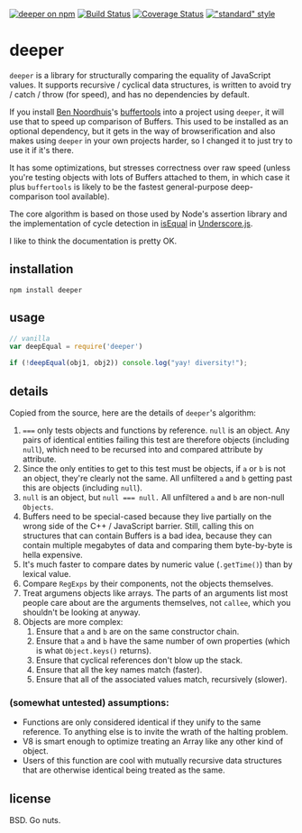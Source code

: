[![deeper on npm](https://img.shields.io/npm/v/deeper.svg?style=flat)](http://npm.im/deeper)
[![Build Status](https://travis-ci.org/othiym23/node-deeper.svg?branch=master)](https://travis-ci.org/othiym23/node-deeper)
[![Coverage Status](https://coveralls.io/repos/othiym23/node-deeper/badge.svg?branch=master&service=github)](https://coveralls.io/github/othiym23/node-deeper?branch=master)
[!["standard" style](https://img.shields.io/badge/code%20style-standard-brightgreen.svg?style=flat)](https://github.com/feross/standard)


# deeper

`deeper` is a library for structurally comparing the equality of JavaScript
values. It supports recursive / cyclical data structures, is written to avoid
try / catch / throw (for speed), and has no dependencies by default.

If you install [Ben Noordhuis](http://github.com/bnoordhuis)'s
[buffertools](https://github.com/bnoordhuis/node-buffertools) into a project
using `deeper`, it will use that to speed up comparison of Buffers. This used
to be installed as an optional dependency, but it gets in the way of
browserification and also makes using `deeper` in your own projects harder, so
I changed it to just try to use it if it's there.

It has some optimizations, but stresses correctness over raw speed (unless
you're testing objects with lots of Buffers attached to them, in which case it
plus `buffertools` is likely to be the fastest general-purpose deep-comparison
tool available).

The core algorithm is based on those used by Node's assertion library and the
implementation of cycle detection in
[isEqual](http://underscorejs.org/#isEqual) in
[Underscore.js](http://underscorejs.org/).

I like to think the documentation is pretty OK.

## installation

```
npm install deeper
```

## usage

```javascript
// vanilla
var deepEqual = require('deeper')

if (!deepEqual(obj1, obj2)) console.log("yay! diversity!");
```

## details

Copied from the source, here are the details of `deeper`'s algorithm:

1. `===` only tests objects and functions by reference. `null` is an object.
   Any pairs of identical entities failing this test are therefore objects
   (including `null`), which need to be recursed into and compared attribute by
   attribute.
2. Since the only entities to get to this test must be objects, if `a` or `b`
   is not an object, they're clearly not the same. All unfiltered `a` and `b`
   getting past this are objects (including `null`).
3. `null` is an object, but `null === null.` All unfiltered `a` and `b` are
   non-null `Objects`.
4. Buffers need to be special-cased because they live partially on the wrong
   side of the C++ / JavaScript barrier. Still, calling this on structures
   that can contain Buffers is a bad idea, because they can contain
   multiple megabytes of data and comparing them byte-by-byte is hella
   expensive.
5. It's much faster to compare dates by numeric value (`.getTime()`) than by
   lexical value.
6. Compare `RegExps` by their components, not the objects themselves.
7. Treat argumens objects like arrays. The parts of an arguments list most
   people care about are the arguments themselves, not `callee`, which you
   shouldn't be looking at anyway.
8. Objects are more complex:
    1. Ensure that `a` and `b` are on the same constructor chain.
    2. Ensure that `a` and `b` have the same number of own properties (which is
       what `Object.keys()` returns).
    3. Ensure that cyclical references don't blow up the stack.
    4. Ensure that all the key names match (faster).
    5. Ensure that all of the associated values match, recursively (slower).

### (somewhat untested) assumptions:

- Functions are only considered identical if they unify to the same reference.
  To anything else is to invite the wrath of the halting problem.
- V8 is smart enough to optimize treating an Array like any other kind of
  object.
- Users of this function are cool with mutually recursive data structures that
  are otherwise identical being treated as the same.

## license
BSD. Go nuts.
